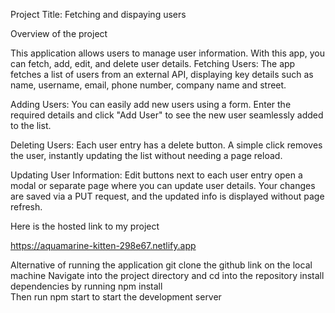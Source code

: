 
Project Title: Fetching and dispaying users


 Overview of the project
 
 This application allows users to  manage user information. With this app, you can fetch, add, edit, and delete user details.
Fetching Users: The app fetches a list of users from an external API, displaying key details such as name, username, email, phone number, company name and street.

Adding Users: You can easily add new users using a form. Enter the required details and click "Add User" to see the new user seamlessly added to the list.

Deleting Users: Each user entry has a delete button. A simple click removes the user, instantly updating the list without needing a page reload.

Updating User Information: Edit buttons next to each user entry open a modal or separate page where you can update user details. Your changes are saved via a PUT request, and the updated info is displayed without page refresh.



Here is the hosted link to my project

https://aquamarine-kitten-298e67.netlify.app

Alternative of running the application
git clone the github link on the local machine
 Navigate into the project directory and cd into the repository
install dependencies by running npm install  
Then run npm  start to start the development server



